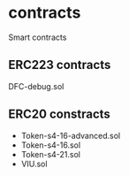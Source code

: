 # contracts
Smart contracts

## ERC223 contracts
DFC-debug.sol

## ERC20 constracts
- Token-s4-16-advanced.sol
- Token-s4-16.sol
- Token-s4-21.sol
- VIU.sol

